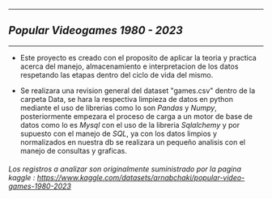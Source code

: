 ***
##  *Popular Videogames 1980 - 2023*
***

- Este proyecto es creado con el proposito de aplicar la teoria y practica acerca del manejo, almacenamiento e interpretacion de los datos respetando las etapas dentro del ciclo de vida del mismo. 

- Se realizara una revision general del dataset "games.csv" dentro de la carpeta Data, se hara la respectiva limpieza de datos en python mediante el uso de librerias como lo son *Pandas* y *Numpy*, posteriormente empezara el proceso de carga a un motor de base de datos como lo es *Mysql* con el uso de la libreria *Sqlalchemy* y por supuesto con el manejo de *SQL*, ya con los datos limpios y normalizados en nuestra db se realizara un pequeño analisis con el manejo de consultas y graficas.  

###### Los registros a analizar son originalmente suministrado por la pagina kaggle : https://www.kaggle.com/datasets/arnabchaki/popular-video-games-1980-2023
